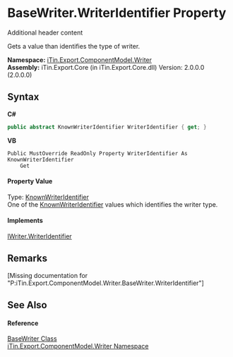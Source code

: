 # BaseWriter.WriterIdentifier Property 
Additional header content 

Gets a value than identifies the type of writer.

**Namespace:**&nbsp;<a href="N_iTin_Export_ComponentModel_Writer">iTin.Export.ComponentModel.Writer</a><br />**Assembly:**&nbsp;iTin.Export.Core (in iTin.Export.Core.dll) Version: 2.0.0.0 (2.0.0.0)

## Syntax

**C#**<br />
``` C#
public abstract KnownWriterIdentifier WriterIdentifier { get; }
```

**VB**<br />
``` VB
Public MustOverride ReadOnly Property WriterIdentifier As KnownWriterIdentifier
	Get
```


#### Property Value
Type: <a href="T_iTin_Export_ComponentModel_Writer_KnownWriterIdentifier">KnownWriterIdentifier</a><br />One of the <a href="T_iTin_Export_ComponentModel_Writer_KnownWriterIdentifier">KnownWriterIdentifier</a> values which identifies the writer type.

#### Implements
<a href="P_iTin_Export_ComponentModel_Writer_IWriter_WriterIdentifier">IWriter.WriterIdentifier</a><br />

## Remarks
\[Missing <remarks> documentation for "P:iTin.Export.ComponentModel.Writer.BaseWriter.WriterIdentifier"\]

## See Also


#### Reference
<a href="T_iTin_Export_ComponentModel_Writer_BaseWriter">BaseWriter Class</a><br /><a href="N_iTin_Export_ComponentModel_Writer">iTin.Export.ComponentModel.Writer Namespace</a><br />